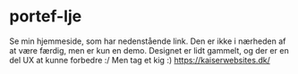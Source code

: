 # portef-lje
Se min hjemmeside, som har nedenstående link. Den er ikke i nærheden af at være færdig, men er kun en demo.
Designet er lidt gammelt, og der er en del UX at kunne forbedre :/
Men tag et kig :)
https://kaiserwebsites.dk/
